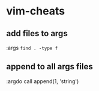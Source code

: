 # vim-cheats

## add files to args
:args `find . -type f`

## append to all args files
:argdo call append(1, 'string')
